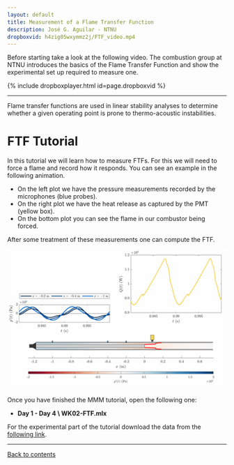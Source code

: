 ```yaml
---
layout: default
title: Measurement of a Flame Transfer Function
description: José G. Aguilar - NTNU
dropboxvid: h4zig05wxymmz2j/FTF_video.mp4
---
```

Before starting take a look at the following video. The combustion group at NTNU introduces the basics of the Flame Transfer Function and show the experimental set up required to measure one. 

{% include dropboxplayer.html id=page.dropboxvid %}

* * *

Flame transfer functions are used in linear stability analyses to determine whether a given operating point is prone to thermo-acoustic instabilities.  

# FTF Tutorial 
In this tutorial we will learn how to measure FTFs. For this we will need to force a flame and record how it responds. You can see an example in the following animation.

* On the left plot we have the pressure measurements recorded by the microphones (blue probes).
* On the right plot we have the heat release as captured by the PMT (yellow box).
* On the bottom plot you can see the flame in our combustor being forced. 

After some treatment of these measurements one can compute the FTF. 

![FTF_gif](/assets/FTF.gif)

Once you have finished the MMM tutorial, open the following one:
*  **Day 1 - Day 4 \ WK02-FTF.mlx** 

For the experimental part of the tutorial download the data from the [following link](https://bit.ly/3cu1jDt). 

* * *

[Back to contents](./)

